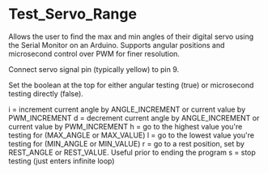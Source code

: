 # Test_Servo_Range
Allows the user to find the max and min angles of their digital servo using the Serial Monitor on an Arduino. 
Supports angular positions and microsecond control over PWM for finer resolution.

Connect servo signal pin (typically yellow) to pin 9.

Set the boolean at the top for either angular testing (true) or microsecond testing directly (false).

i = increment current angle by ANGLE_INCREMENT or current value by PWM_INCREMENT
d = decrement current angle by ANGLE_INCREMENT or current value by PWM_INCREMENT
h = go to the highest value you're testing for (MAX_ANGLE or MAX_VALUE)
l = go to the lowest value you're testing for (MIN_ANGLE or MIN_VALUE)
r = go to a rest position, set by REST_ANGLE or REST_VALUE. Useful prior to ending the program
s = stop testing (just enters infinite loop)

